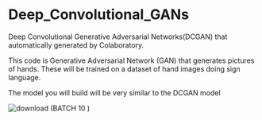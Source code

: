 # Deep_Convolutional_GANs
Deep Convolutional Generative Adversarial Networks(DCGAN) that automatically generated by Colaboratory.


This code is Generative Adversarial Network (GAN) that generates pictures of hands. These will be trained on a dataset of hand images doing sign language.

The model you will build will be very similar to the DCGAN model

![download (BATCH 10 )](https://user-images.githubusercontent.com/55090554/139240539-22d9c4fe-328b-444f-b21b-ac527dc6ae38.png)
